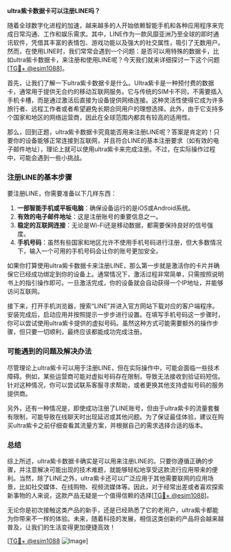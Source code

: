 **ultra紫卡数据卡可以注册LINE吗？**

随着全球数字化进程的加速，越来越多的人开始依赖智能手机和各种应用程序来完成日常沟通、工作和娱乐需求。其中，LINE作为一款风靡亚洲乃至全球的即时通讯软件，凭借其丰富的表情包、游戏功能以及强大的社交属性，吸引了无数用户。然而，在使用LINE时，我们常常会遇到一个问题：是否可以用特殊的数据卡，比如ultra紫卡数据卡，来注册和使用LINE呢？今天我们就来详细探讨一下这个问题[[TG💪+ @esim1088](https://t.me/s/esim1088)]。

首先，让我们了解一下ultra紫卡数据卡是什么。Ultra紫卡是一种预付费的数据卡，通常用于提供无合约的移动互联网服务。它与传统的SIM卡不同，不需要插入手机卡槽，而是通过激活后直接为设备提供网络连接。这种灵活性使得它成为许多旅行者、远程工作者或者希望避免长期合同用户的理想选择。此外，由于它支持多个国家和地区的网络运营商，因此在全球范围内都具有较高的适用性。

那么，回到正题，ultra紫卡数据卡究竟能否用来注册LINE呢？答案是肯定的！只要你的设备能够正常连接到互联网，并且符合LINE的基本注册要求（如有效的电子邮件地址），理论上就可以使用ultra紫卡来完成注册。不过，在实际操作过程中，可能会遇到一些小挑战。

### 注册LINE的基本步骤

要注册LINE，你需要准备以下几样东西：

1. **一部智能手机或平板电脑**：确保设备运行的是iOS或Android系统。
2. **有效的电子邮件地址**：这是注册账号的重要信息之一。
3. **稳定的互联网连接**：无论是Wi-Fi还是移动数据，都需要保持良好的信号强度。
4. **手机号码**：虽然有些国家和地区允许不使用手机号码进行注册，但大多数情况下，输入一个可用的手机号码会让你的账号更加安全。

如果你打算使用ultra紫卡数据卡来注册LINE，那么第一步就是激活你的卡片并确保它已经成功绑定到你的设备上。通常情况下，激活过程非常简单，只需按照说明书上的指引操作即可。一旦激活完成，你的设备就会自动获得一个IP地址，并能够访问互联网。

接下来，打开手机浏览器，搜索“LINE”并进入官方网站下载对应的客户端程序。安装完成后，启动应用并按照提示一步步进行设置。在填写手机号码这一步骤时，你可以尝试使用ultra紫卡提供的虚拟号码。虽然这种方式可能需要额外的操作步骤，但只要一切顺利，最终应该都能成功完成注册。

### 可能遇到的问题及解决办法

尽管理论上ultra紫卡可以用于注册LINE，但在实际操作中，可能会面临一些技术障碍。例如，某些运营商可能对虚拟号码存在限制，导致无法接收到验证码短信。针对这种情况，你可以尝试联系客服寻求帮助，或者更换其他支持虚拟号码的服务提供商。

另外，还有一种情况是，即使成功注册了LINE账号，但由于ultra紫卡的流量套餐有限制，可能导致在线聊天时出现延迟或其他问题。为了保证最佳体验，建议在购买ultra紫卡之前仔细查看其流量方案，并根据自己的需求选择合适的版本。

### 总结

综上所述，ultra紫卡数据卡确实是可以用来注册LINE的。只要你遵循正确的步骤，并注意解决可能出现的技术难题，就能够轻松地享受这款流行应用带来的便利。当然，除了LINE之外，ultra紫卡还可以广泛应用于其他需要联网的应用场景，比如社交媒体、在线购物、视频流媒体等。因此，对于经常出差或者喜欢探索新事物的人来说，这款产品无疑是一个值得信赖的选择[[TG💪+ @esim1088](https://t.me/s/esim1088)]。

无论你是初次接触这类产品的新手，还是已经熟悉了它的老用户，ultra紫卡都能为你带来不一样的体验。未来，随着科技的发展，相信这类创新的产品将会越来越普及，让我们的生活变得更加便捷高效！

[[TG💪+ @esim1088](https://t.me/s/esim1088) ![Image](https://i.postimg.cc/4NQfJmqS/Snipaste-2025-05-13-00-14-12.png)]